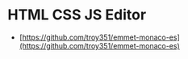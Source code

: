 # HTML CSS JS Editor



- [https://github.com/troy351/emmet-monaco-es](https://github.com/troy351/emmet-monaco-es)